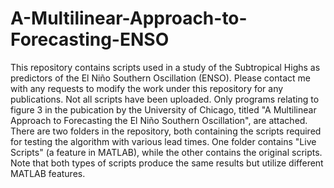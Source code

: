 # A-Multilinear-Approach-to-Forecasting-ENSO
This repository contains scripts used in a study of the Subtropical Highs as predictors of the El Niño Southern Oscillation (ENSO).
Please contact me with any requests to modify the work under this repository for any publications. Not all scripts have been uploaded. 
Only programs relating to figure 3 in the pubication by the University of Chicago, titled "A Multilinear Approach to Forecasting the El 
Niño Southern Oscillation", are attached. There are two folders in the repository, both containing the scripts required for testing the 
algorithm with various lead times. One folder contains "Live Scripts" (a feature in MATLAB), while the other contains the original 
scripts. Note that both types of scripts produce the same results but utilize different MATLAB features.
